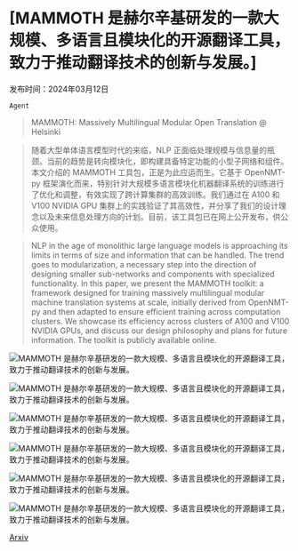 # [MAMMOTH 是赫尔辛基研发的一款大规模、多语言且模块化的开源翻译工具，致力于推动翻译技术的创新与发展。]

发布时间：2024年03月12日

`Agent`

> MAMMOTH: Massively Multilingual Modular Open Translation @ Helsinki

> 随着大型单体语言模型时代的来临，NLP 正面临处理规模与信息量的瓶颈。当前的趋势是转向模块化，即构建具备特定功能的小型子网络和组件。本文介绍的 MAMMOTH 工具包，正是为此应运而生。它基于 OpenNMT-py 框架演化而来，特别针对大规模多语言模块化机器翻译系统的训练进行了优化和调整，有效实现了跨计算集群的高效训练。我们通过在 A100 和 V100 NVIDIA GPU 集群上的实践验证了其高效性，并分享了我们的设计理念以及未来信息处理方向的计划。目前，该工具包已在网上公开发布，供公众使用。

> NLP in the age of monolithic large language models is approaching its limits in terms of size and information that can be handled. The trend goes to modularization, a necessary step into the direction of designing smaller sub-networks and components with specialized functionality. In this paper, we present the MAMMOTH toolkit: a framework designed for training massively multilingual modular machine translation systems at scale, initially derived from OpenNMT-py and then adapted to ensure efficient training across computation clusters. We showcase its efficiency across clusters of A100 and V100 NVIDIA GPUs, and discuss our design philosophy and plans for future information. The toolkit is publicly available online.

![MAMMOTH 是赫尔辛基研发的一款大规模、多语言且模块化的开源翻译工具，致力于推动翻译技术的创新与发展。](../../../paper_images/2403.07544/x53.png)

![MAMMOTH 是赫尔辛基研发的一款大规模、多语言且模块化的开源翻译工具，致力于推动翻译技术的创新与发展。](../../../paper_images/2403.07544/x54.png)

![MAMMOTH 是赫尔辛基研发的一款大规模、多语言且模块化的开源翻译工具，致力于推动翻译技术的创新与发展。](../../../paper_images/2403.07544/x55.png)

![MAMMOTH 是赫尔辛基研发的一款大规模、多语言且模块化的开源翻译工具，致力于推动翻译技术的创新与发展。](../../../paper_images/2403.07544/x56.png)

![MAMMOTH 是赫尔辛基研发的一款大规模、多语言且模块化的开源翻译工具，致力于推动翻译技术的创新与发展。](../../../paper_images/2403.07544/x59.png)

![MAMMOTH 是赫尔辛基研发的一款大规模、多语言且模块化的开源翻译工具，致力于推动翻译技术的创新与发展。](../../../paper_images/2403.07544/x60.png)

[Arxiv](https://arxiv.org/abs/2403.07544)